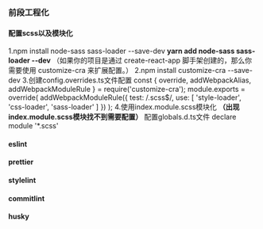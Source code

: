 ### 前段工程化

#### 配置scss以及模块化
1.npm install node-sass sass-loader --save-dev
**yarn add node-sass sass-loader --dev**
（如果你的项目是通过 create-react-app 脚手架创建的，那么你需要使用 customize-cra 来扩展配置。）
2.npm install customize-cra --save-dev
3.创建config.overrides.ts文件配置
const { override, addWebpackAlias, addWebpackModuleRule } = require('customize-cra');
module.exports = override(
  addWebpackModuleRule({
    test: /\.scss$/,
    use: [
      'style-loader',
      'css-loader',
      'sass-loader'
    ]
  })
);
4.使用index.module.scss模块化
**（出现index.module.scss模块找不到需要配置）**
配置globals.d.ts文件
declare module '*.scss'

#### eslint
#### prettier
#### stylelint
#### commitlint
#### husky